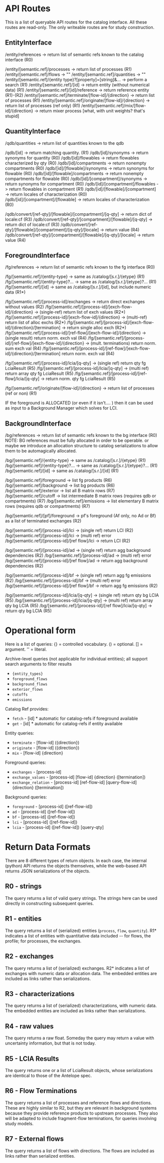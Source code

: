 # API Routes

This is a list of queryable API routes for the catalog interface.  All these routes are read-only.  The only writeable routes are for study construction.

## EntityInterface

/entity/references -> return list of semantic refs known to the catalog interface (R0)

/entity/[semantic.ref]/processes -> return list of processes (R1)
/entity/[semantic.ref]/flows -> "" 
/entity/[semantic.ref]/quantities -> ""
/entity/[semantic.ref]/{entity type}?[property]=[string]&... -> perform a search (R1)
/entity/[semantic.ref]/[id] -> return entity (without numerical data)  (R1)
/entity/[semantic.ref]/[id]/reference -> return reference entity (R1)-(R2)
/entity/[semantic.ref]/terminate/[flow-id]/{direction} -> return list of processes (R1)
/entity/[semantic.ref]/originate/[flow-id]/{direction} -> return list of processes (ref only) (R1)
/entity/[semantic.ref]/mix/[flow-id]/{direction} -> return mixer process [what, with unit weights? that's stupid]

## QuantityInterface

/qdb/quantities -> return list of quantities known to the qdb

/qdb/[id] -> return matching quantity. (R1)
/qdb/[id]/synonyms -> return synonyms for quantity (R0)
/qdb/[id]/flowables -> return flowables characterized by qty (R0)
/qdb/[id]/compartments -> return nonempty compartments (R0)
/qdb/[id]/[flowable]/synonyms -> return synonyms for flowable (R0)
/qdb/[id]/[flowable]/compartments -> return nonempty compartments for flowable (R0)
/qdb/[id]/[compartment]/synonyms -> return synonyms for compartment (R0)
/qdb/[id]/[compartment]/flowables -> return flowables in compartment (R1)
/qdb/[id]/[flowable]/[compartment] -> return locales of characterization (R0)
/qdb/[id]/[compartment]/[flowable] -> return locales of characterization (R0)

/qdb/convert/[ref-qty]/[flowable]/[compartment]/[q-qty] -> return dict of locale:cf (R3)
/qdb/convert/[ref-qty]/[compartment]/[flowable]/[q-qty] -> return dict of locale:cf (R3)
/qdb/convert/[ref-qty]/[flowable]/[compartment]/[q-qty]/[locale] -> return value (R4)
/qdb/convert/[ref-qty]/[compartment]/[flowable]/[q-qty]/[locale] -> return value (R4)

## ForegroundInterface

/fg/references -> return list of semantic refs known to the fg interface (R0)

/fg/[semantic.ref]/{entity-type} -> same as /catalog/[s.r.]/{etype} (R1)
/fg/[semantic.ref]/{entity-type}?... -> same as /catalog/[s.r.]/{etype}?... (R1)
/fg/[semantic.ref]/[id] -> same as /catalog/[s.r.]/[id], but include numeric data (R1*)

/fg/[semantic.ref]/[process-id]/exchanges -> return direct exchanges without values (R2)
/fg/[semantic.ref]/[process-id]/[exch-flow-id]/{direction} -> (single-ref) return list of exch values (R2*)
/fg/[semantic.ref]/[process-id]/[exch-flow-id]/{direction} -> (multi-ref) return list of alloc exchs (R2*)
/fg/[semantic.ref]/[process-id]/[exch-flow-id]/{direction}/[termination] -> return single alloc exch (R2*)
/fg/[semantic.ref]/[process-id]/[ref-flow]/[exch-flow-id]/{direction} -> (single result) return norm. exch val (R4)
/fg/[semantic.ref]/[process-id]/[ref-flow]/[exch-flow-id]/{direction} -> (mult. terminations) return norm. sum exch val (R4)
/fg/[semantic.ref]/[process-id]/[ref-flow]/[exch-flow-id]/{direction}/[termination] return norm. exch val (R4)

/fg/[semantic.ref]/[process-id]/lcia/[q-qty] -> (single ref) return qty fg LciaResult (R5)
/fg/[semantic.ref]/[process-id]/lcia/[q-qty] -> (multi ref) return array qty fg LciaResult (R5)
/fg/[semantic.ref]/[process-id]/[ref-flow]/lcia/[q-qty] -> return norm. qty fg LciaResult (R5)

/fg/[semantic.ref]/originate/[flow-id]/{direction} -> return list of processes (ref or non) (R1)

IF the foreground is ALLOCATED (or even if it isn't.... ) then it can be used as input to a Background Manager which solves for LCI.  


## BackgroundInterface

/bg/references -> return list of semantic refs known to the bg interface (R0)
NOTE: BG references must be fully allocated in order to be operable. or maybe we introduce an allocation structure to catalog serializations to allow them to be automagically allocated.

/bg/[semantic.ref]/{entity-type} -> same as /catalog/[s.r.]/{etype} (R1)
/bg/[semantic.ref]/{entity-type}?... -> same as /catalog/[s.r.]/{etype}?... (R1)
/bg/[semantic.ref]/[id] -> same as /catalog/[s.r.]/[id] (R1)

/bg/[semantic.ref]/foreground -> list fg products (R6)
/bg/[semantic.ref]/background -> list bg products (R6)
/bg/[semantic.ref]/exterior -> list all B matrix rows (R7)
/bg/[semantic.ref]/cutoff -> list intermediate B matrix rows (requires qdb or compartments) (R7)
/bg/[semantic.ref]/emissions -> list elementary B matrix rows (requires qdb or compartments) (R7)

/bg/[semantic.ref]/[pf]/foreground -> pf's foreground (Af only, no Ad or Bf) as a list of terminated exchanges (R2)

/bg/[semantic.ref]/[process-id]/lci -> (single ref) return LCI (R2)
/bg/[semantic.ref]/[process-id]/lci -> (multi ref) error
/bg/[semantic.ref]/[process-id]/[ref flow]/lci -> return LCI (R2)

/bg/[semantic.ref]/[process-id]/ad -> (single ref) return agg background dependencies (R2)
/bg/[semantic.ref]/[process-id]/ad -> (multi ref) error
/bg/[semantic.ref]/[process-id]/[ref flow]/ad -> return agg background dependencies (R2)

/bg/[semantic.ref]/[process-id]/bf -> (single ref) return agg fg emissions (R2)
/bg/[semantic.ref]/[process-id]/bf -> (multi ref) error
/bg/[semantic.ref]/[process-id]/[ref flow]/bf -> return agg fg emissions (R2)

/bg/[semantic.ref]/[process-id]/lcia/[q-qty] -> (single ref) return qty bg LCIA (R5)
/bg/[semantic.ref]/[process-id]/lcia/[q-qty] -> (multi ref) return array qty bg LCIA (R5)
/bg/[semantic.ref]/[process-id]/[ref flow]/lcia/[q-qty] -> return qty bg LCIA (R5)


# Operational form

Here is a list of queries: {} = controlled vocabulary. () = optional. [] = argument. '' = literal.

Archive-level queries (not applicable for individual entities); all support search arguments to filter results

 * `{entity_types}` 
 * `foreground_flows`
 * `background_flows`
 * `exterior_flows`
 * `cutoffs`
 * `emissions`

Catalog Ref provides:
 * `fetch` - [id] * automatic for catalog-refs if foreground available
 * `get` - [id] * automatic for catalog-refs if entity available

Entity queries:

 * `terminate` - [flow-id] ({direction})
 * `originate` - [flow-id] ({direction})
 * `mix` - [flow-id] {direction}

Foreground queries:

 * `exchanges` - [process-id]
 * `exchange_values` - [process-id] [flow-id] {direction} ([termination])
 * `exchange_relation` - [process-id] [ref-flow-id] [query-flow-id] {direction} ([termination])

Background queries:

 * `foreground` - [process-id] ([ref-flow-id])
 * `ad` - [process-id] ([ref-flow-id])
 * `bf` - [process-id] ([ref-flow-id])
 * `lci` - [process-id] ([ref-flow-id])
 * `lcia` - [process-id] ([ref-flow-id]) [query-qty] 

 


# Return Data Formats

There are 8 different types of return objects.  In each case, the internal (python) API returns the objects themselves, while the web-based API returns JSON serializations of the objects.

## R0 - strings

The query returns a list of valid query strings.  The strings here can be used directly in constructing subsequent queries.

## R1 - entities

The query returns a list of (serialized) entities (`process`, `flow`, `quantity`).  R1* indicates a list of entities with quantitative data included -- for flows, the profile; for processes, the exchanges. 

## R2 - exchanges

The query returns a list of (serialized) exchanges.  R2* indicates a list of exchanges with numeric data or allocation data.  The embedded entities are included as links rather than serializations.

## R3 - characterizations

The query returns a list of (serialized) characterizations, with numeric data.  The embedded entities are included as links rather than serializations.

## R4 - raw values

The query returns a raw float.  Someday the query may return a value with uncertainty information, but that is not today.

## R5 - LCIA Results

The query returns one or a list of LciaResult objects, whose serializations are identical to those of the Antelope spec.

## R6 - Flow Terminations

The query returns a list of processes and reference flows and directions.  These are highly similar to R2, but they are relevant in background systems because they provide reference products to upstream processes.  They also will be adapted to include fragment-flow terminations, for queries involving study models.  

## R7 - External flows

The query returns a list of flows with directions.  The flows are included as links rather than serialized entities.
